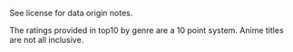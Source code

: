 See license for data origin notes.

The ratings provided in top10 by genre are a 10 point system.
Anime titles are not all inclusive.
